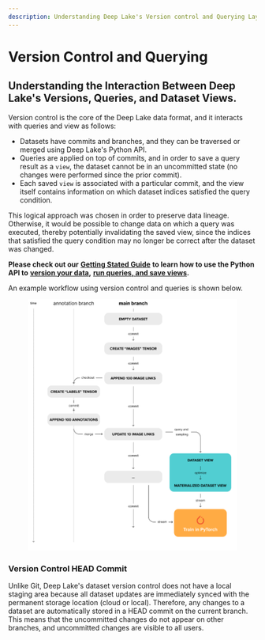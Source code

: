 ```yaml
---
description: Understanding Deep Lake's Version control and Querying Layout
---
```


# Version Control and Querying

## Understanding the Interaction Between Deep Lake's Versions, Queries, and Dataset Views.

Version control is the core of the Deep Lake data format, and it interacts with queries and view as follows:

* Datasets have commits and branches, and they can be traversed or merged using Deep Lake's Python API.&#x20;
* Queries are applied on top of commits, and in order to save a query result as a `view`, the dataset cannot be in an uncommitted state (no changes were performed since the prior commit).&#x20;
* Each saved `view` is associated with a particular commit, and the view itself contains information on which dataset indices satisfied the query condition.

This logical approach was chosen in order to preserve data lineage. Otherwise, it would be possible to change data on which a query was executed, thereby potentially invalidating the saved view, since the indices that satisfied the query condition may no longer be correct after the dataset was changed.&#x20;

**Please check out our** [**Getting Stated Guide**](../../examples/dl/guide/) **to learn how to use the Python API to** [**version your data**](../../examples/dl/guide/dataset-version-control.md)**,** [**run queries, and save views**](../../examples/tql/)**.**&#x20;

An example workflow using version control and queries is shown below.&#x20;

<figure><img src="../../.gitbook/assets/image (6) (1).png" alt=""><figcaption></figcaption></figure>

### Version Control HEAD Commit

Unlike Git, Deep Lake's dataset version control does not have a local staging area because all dataset updates are immediately synced with the permanent storage location (cloud or local). Therefore, any changes to a dataset are automatically stored in a HEAD commit on the current branch. This means that the uncommitted changes do not appear on other branches, and uncommitted changes are visible to all users.
